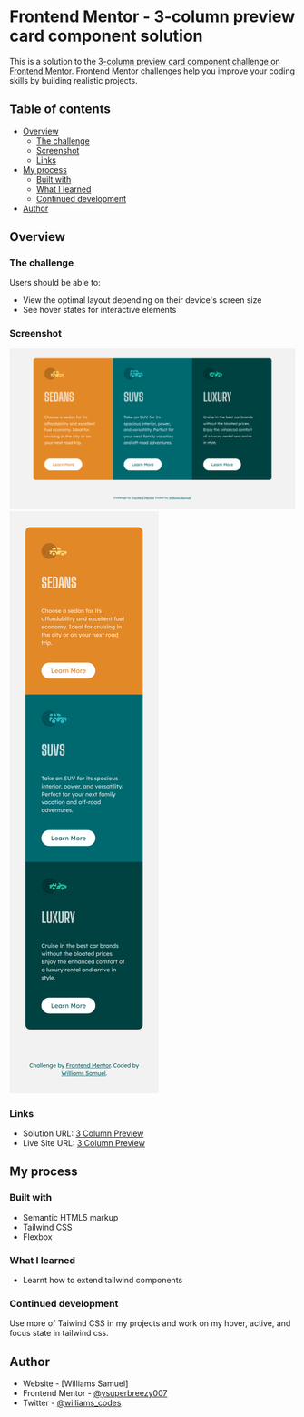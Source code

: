 # Frontend Mentor - 3-column preview card component solution

This is a solution to the [3-column preview card component challenge on Frontend Mentor](https://www.frontendmentor.io/challenges/3column-preview-card-component-pH92eAR2-). Frontend Mentor challenges help you improve your coding skills by building realistic projects.

## Table of contents

- [Overview](#overview)
  - [The challenge](#the-challenge)
  - [Screenshot](#screenshot)
  - [Links](#links)
- [My process](#my-process)
  - [Built with](#built-with)
  - [What I learned](#what-i-learned)
  - [Continued development](#continued-development)
- [Author](#author)

## Overview

### The challenge

Users should be able to:

- View the optimal layout depending on their device's screen size
- See hover states for interactive elements

### Screenshot

![desktop view](./desktop.png)
![mobile view](./mobile.png)

### Links

- Solution URL: [3 Column Preview](https://www.frontendmentor.io/challenges/3column-preview-card-component-pH92eAR2-/hub/mobile-first-using-tailwind-css-DS7PIt1Z5)
- Live Site URL: [3 Column Preview](https://williamssam.github.io/3-column-preview)

## My process

### Built with

- Semantic HTML5 markup
- Tailwind CSS
- Flexbox

### What I learned

- Learnt how to extend tailwind components

### Continued development

Use more of Taiwind CSS in my projects and work on my hover, active, and focus state in tailwind css.

## Author

- Website - [Williams Samuel]
- Frontend Mentor - [@ysuperbreezy007](https://www.frontendmentor.io/profile/superbreezy007)
- Twitter - [@williams_codes](https://www.twitter.com/williams_codes)
